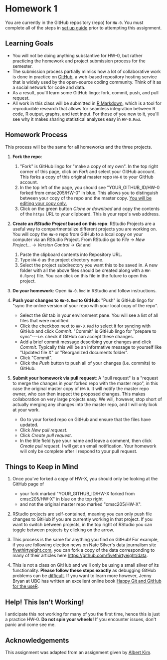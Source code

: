 Homework 1
================

You are currently in the GitHub repository (repo) for `HW-0`. You must complete all of the steps in [set up guide](https://github.com/cmsc205/notes/tree/master/install) prior to attempting this assignment.

Learning Goals
--------------

-   You will not be doing anything substantive for HW-0, but rather practicing the homework and project submission process for the semester.
-   The submission process partially mimics how a lot of collaborative work is done in practice on [GitHub](https://github.com/), a web-based repository hosting service that is widely used by the open-source coding community. Think of it as a social network for code and data.
-   As a result, you'll learn some GitHub lingo: fork, commit, push, and pull request.
-   All work in this class will be submitted in [R Markdown](http://rmarkdown.rstudio.com/), which is a tool for reproducible research that allows for seamless integration between R code, R output, graphs, and text input. For those of you new to it, you'll see why it makes sharing statistical analyses easy in `HW-0.Rmd`.

Homework Process
----------------

This process will be the same for all homeworks and the three projects.

1.  **Fork the repo**:
    1.  "Fork" is GitHub lingo for "make a copy of my own". In the top right corner of this page, click on *Fork* and select your GitHub account. This forks a copy of this original master repo `HW-0` to your GitHub account.
    2.  In the top left of the page, you should see "YOUR\_GITHUB\_ID/HW-0 forked from cmsc205/HW-0" in blue. This allows you to distinguish between your copy of the repo and the master copy. <u>You will be editing your copy only.</u>
    3.  Click on the green button *Clone or download* and copy the contents of the `https` URL to your clipboard. This is your repo's web address.

2.  **Create an *RStudio Project* based on this repo**: RStudio Projects are a useful way to compartmentalize different projects you are working on. You will copy the `HW-0` repo from GitHub to a local copy on your computer via an RStudio Project. From RStudio go to *File* -&gt; *New Project...* -&gt; *Version Control* -&gt; *Git* and
    1.  Paste the clipboard contents into Repository URL.
    2.  Type `HW-0` as the project directory name.
    3.  Select the project subdirectory you want this to be saved in. A new folder with all the above files should be created along with a `HW-0.Rproj` file. You can click on this file in the future to open this project.

3.  **Do your homework**: Open `HW-0.Rmd` in RStudio and follow instructions.
4.  **Push your changes to `HW-0.Rmd` to GitHub**: "Push" is GitHub lingo for "sync the online version of your repo with your local copy of the repo".
    -   Select the *Git* tab in your environment pane. You will see a list of all files that were modified.
    -   Click the checkbox next to `HW-0.Rmd` to select it for syncing with GitHub and click *Commit*. "Commit" is GitHub lingo for "prepare to sync"---i.e. check if GitHub can accept these changes.
    -   Add a brief commit message describing your changes and click *Commit*. Typically this will be an informative message to yourself like "Updated file X" or "Reorganized documents folder".
    -   Click "Commit".
    -   Click the *Push* button to push all of your changes (i.e. commits) to GitHub.

5.  **Submit your homework via pull request**: A "pull request" is a "request to merge the changes in your forked repo with the master repo", in this case the original master copy of `HW-0`. It will notify the master repo owner, who can then inspect the proposed changes. This makes collaboration on very large projects easy. We will, however, stop short of actually merging any changes into the master repo, and I will only look at your work.
    -   Go to your forked repo on GitHub and ensure that the files have updated.
    -   Click *New pull request*.
    -   Click *Create pull request*.
    -   In the title field type your name and leave a comment, then click *Create pull request*. I will get an email notification. Your homework will only be complete after I respond to your pull request.

Things to Keep in Mind
----------------------

1.  Once you've forked a copy of HW-X, you should only be looking at the GitHub page of
    -   your fork marked "YOUR\_GITHUB\_ID/HW-X forked from cmsc205/HW-X" in blue on the top right
    -   and not the original master repo marked "cmsc205/HW-X".

2.  RStudio projects are self-contained, meaning you can only push file changes to GitHub if you are currently working in that project. If you want to switch between projects, in the top right of RStudio you can toggle between projects by clicking on the arrow.
3.  This process is the same for anything you find on GitHub! For example, if you are following election news on Nate Silver's data journalism site [fivethirtyeight.com](http://fivethirtyeight.com/), you can fork a copy of the data corresponding to many of their articles here <https://github.com/fivethirtyeight/data>.
4.  This is not a class on GitHub and we'll only be using a small sliver of its functionality. **Please follow these steps exactly** as debugging GitHub problems can be [difficult](http://ohshitgit.com/). If you want to learn more however, Jenny Bryan at UBC has written an excellent online book [Happy Git and GitHub for the useR](http://happygitwithr.com/).

Help! This Isn't Working!
-------------------------

I anticipate this not working for many of you the first time, hence this is just a practice HW-0. **Do not spin your wheels!** If you encounter issues, don't panic and come see me.

Acknowledgements
----------------

This assignment was adapted from an assignment given by [Albert Kim](https://rudeboybert.github.io/).
